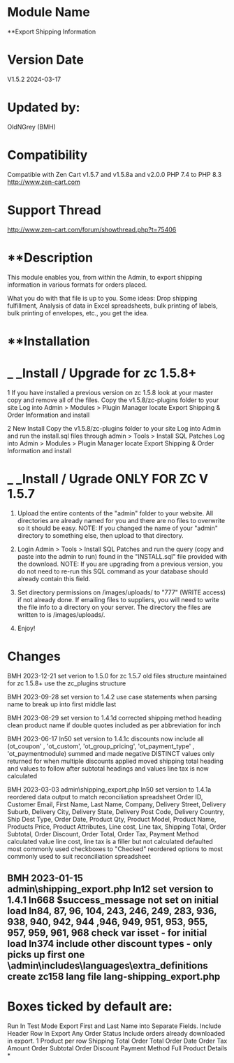 Module Name
==================
**Export Shipping Information

Version Date
============
V1.5.2 2024-03-17

Updated by:
=======
OldNGrey (BMH)

Compatibility
=============
Compatible with Zen Cart v1.5.7 and v1.5.8a and v2.0.0 PHP 7.4 to PHP 8.3
http://www.zen-cart.com

Support Thread
======
http://www.zen-cart.com/forum/showthread.php?t=75406

**Description
===========
This module enables you, from within the Admin, to export shipping information in various formats for orders placed.

What you do with that file is up to you. Some ideas: Drop shipping fulfillment, Analysis of data in Excel spreadsheets,
bulk printing of labels, bulk printing of envelopes, etc., you get the idea. 

**Installation
==============
_ _Install / Upgrade for zc 1.5.8+
===============================
1	If you have installed a previous version on zc 1.5.8 look at your master copy and remove all of the files.
	Copy the v1.5.8/zc-plugins folder to your site
	Log into Admin > Modules > Plugin Manager locate Export Shipping & Order Information and install

2	New Install
	Copy the v1.5.8/zc-plugins folder to your site
	Log into Admin and run the install.sql files through admin > Tools > Install SQL Patches
	Log into Admin > Modules > Plugin Manager locate Export Shipping & Order Information and install

_ _Install / Ugrade ONLY FOR ZC V 1.5.7 
==================
1. Upload the entire contents of the "admin" folder to your website. All directories are already named for you and there are no files to overwrite so it should be easy.
   NOTE: If you changed the name of your "admin" directory to something else, then upload
         to that directory.

2. Login Admin > Tools > Install SQL Patches and run the query (copy and paste into the admin to run) found in the "INSTALL.sql" file provided with the download.
   NOTE: If you are upgrading from a previous version, you do not need to re-run this SQL command as your
         database should already contain this field.

3. Set directory permissions on /images/uploads/ to "777" (WRITE access) if not already done.
   If emailing files to suppliers, you will need to write the file info to a directory on your
   server. The directory the files are written to is /images/uploads/.

4. Enjoy!

Changes
=======
BMH 2023-12-21
	set verion to 1.5.0
	for zc 1.5.7 old files structure maintained
	for zc 1.5.8+ use the zc_plugins structure
	
BMH 2023-09-28
	set version to 1.4.2
	use case statements when parsing name to break up into first middle last

BMH 2023-08-29
	set version to 1.4.1d
	corrected shipping method heading
	clean product name if double quotes included as per abbreviation for inch
	
BMH 2023-06-17
    ln50 set version to 1.4.1c
    discounts now include all (ot_coupon' , 'ot_custom', 'ot_group_pricing', 'ot_payment_type' , 'ot_paymentmodule) summed and made negative
    DISTINCT values only returned for when multiple discounts applied
    moved shipping total heading and values to follow after subtotal headings and values
    line tax is now calculated
    
BMH 2023-03-03
    admin\shipping_export.php
        ln50 set version to 1.4.1a
        reordered data output to match reconciliation spreadsheet
            Order ID, Customer Email, First Name, Last Name, Company, Delivery Street, Delivery Suburb, Delivery City, 
                Delivery State, Delivery Post Code, Delivery Country, Ship Dest Type, Order Date, Product Qty, 
                Product Model, Product Name, Products Price, Product Attributes, Line cost, Line tax, 
                Shipping Total, Order Subtotal, Order Discount, Order Total, Order Tax, Payment Method
        calculated value line cost, line tax is a filler but not calculated 
        defaulted most commonly used checkboxes to "Checked" 
        reordered options to most commonly used  to suit reconciliation spreadsheet

BMH 2023-01-15  
    admin\shipping_export.php
        ln12 set version to 1.4.1
        ln668 $success_message not set on initial load
        ln84, 87, 96, 104, 243, 246, 249, 283, 936, 938, 940, 942, 944 ,946, 949, 951, 953, 955, 957, 959, 961, 968 check var isset - for initial load
        ln374 include other discount types - only picks up first one
    \admin\includes\languages\extra_definitions
        create zc158 lang file lang-shipping_export.php
----------------------------
**Boxes ticked by default are:**
============================
Run In Test Mode
Export First and Last Name into Separate Fields.
Include Header Row In Export
Any Order Status
Include orders already downloaded in export.
1 Product per row
Shipping Total
Order Total
Order Date
Order Tax Amount
Order Subtotal
Order Discount
Payment Method
Full Product Details *






